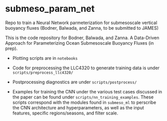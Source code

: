 # submeso_param_net
Repo to train a Neural Network parmeterization for submesoscale vertical buoyancy fluxes (Bodner, Balwada, and Zanna, to be submitted to JAMES)

This is the code repository for Bodner, Balwada, and Zanna. A Data-Driven Approach for Parameterizing Ocean Submesoscale  Buoyancy Fluxes (in prep).

* Plotting scripts are in `notebooks`

* Code for preprocessing the LLC4320 to generate training data is under `scripts/preprocess_llc4320/`

* Postprocessing diagnostics are under `scripts/postprocess/`

* Examples for training the CNN under the various test cases discussed in the paper can be found under `scripts/nn_training_examples`. These scripts correspond with the modules found in `submeso_ml` to perscribe the CNN architecture and hyperparameters, as well as the input features, specific regions/seasons, and filter scale.
